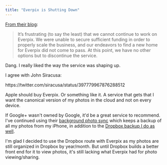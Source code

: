 ```yaml
---
title: "Everpix is Shutting Down"
---
```

<p><a href="https://blog.everpix.com/post/66102960115/we-gave-it-our-all">From their blog</a>:</p>
<blockquote><p>
  It’s frustrating (to say the least) that we cannot continue to work on Everpix. We were unable to secure sufficient funding in order to properly scale the business, and our endeavors to find a new home for Everpix did not come to pass. At this point, we have no other options but to discontinue the service.
</p></blockquote>
<p>Dang. I really liked the way the service was shaping up.</p>
<p>I agree with John Siracusa:</p>
<p>https://twitter.com/siracusa/status/397779967876288512</p>
<p>Apple should buy Everpix. Or something like it. A service that gets that I want the canonical version of my photos in the cloud and not on every device.</p>
<p>If Google+ wasn't owned by Google, it'd be a great service to recommend. I've continued using their <a href="https://9to5mac.com/2013/10/29/google-for-ios-getting-background-sync-full-size-backups-in-future-update/">background photo sync</a> which keeps a backup of all my photos from my iPhone, in addition to the <a href="https://db.tt/czHe7sK">Dropbox backup I do as well</a>.</p>
<p>I'm glad I decided to use the Dropbox route with Everpix as my photos are still organized in Dropbox by year/month. But until Dropbox builds a better front end for it to view photos, it's still lacking what Everpix had for photo viewing/sharing.</p>
